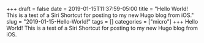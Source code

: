 +++draft = falsedate = 2019-01-15T11:37:59-05:00title = "Hello World! This is a test of a Siri Shortcut for posting to my new Hugo blog from iOS."slug = "2019-01-15-Hello-World!"tags = []categories = ["micro"]+++Hello World! This is a test of a Siri Shortcut for posting to my new Hugo blog from iOS.